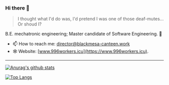 ### Hi there 👋

> I thought what I'd do was, I'd pretend I was one of those deaf-mutes... Or shoud I?

B.E. mechatronic engineering; Master candidate of Software Engineering. 🧙

- 📫 How to reach me: director@blackmesa-canteen.work
- 🕸 Website: [www.996workers.icu](https://www.996workers.icu).
---
[![Anurag's github stats](https://github-readme-stats.vercel.app/api?username=Blackmesa-Canteen&show_icons=true&count_private=true)](https://github.com/Blackmesa-Canteen)

[![Top Langs](https://github-readme-stats.vercel.app/api/top-langs/?username=Blackmesa-Canteen&layout=compact)](https://github.com/Blackmesa-Canteen)




